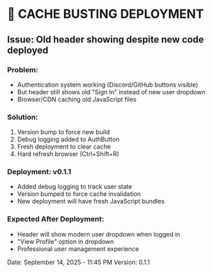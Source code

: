 # 🔄 CACHE BUSTING DEPLOYMENT

## Issue: Old header showing despite new code deployed

### Problem:
- Authentication system working (Discord/GitHub buttons visible)
- But header still shows old "Sign In" instead of new user dropdown
- Browser/CDN caching old JavaScript files

### Solution:
1. Version bump to force new build
2. Debug logging added to AuthButton  
3. Fresh deployment to clear cache
4. Hard refresh browser (Ctrl+Shift+R)

### Deployment: v0.1.1
- Added debug logging to track user state
- Version bumped to force cache invalidation  
- New deployment will have fresh JavaScript bundles

### Expected After Deployment:
- Header will show modern user dropdown when logged in
- "View Profile" option in dropdown
- Professional user management experience

Date: September 14, 2025 - 11:45 PM
Version: 0.1.1
